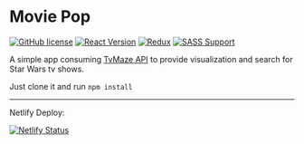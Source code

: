 # Movie Pop

[![GitHub license](https://img.shields.io/static/v1.svg?label=License&message=MIT&color=blue)](https://github.com/penhold3r/penholder/blob/master/LICENSE)
[![React Version](https://img.shields.io/static/v1.svg?label=React&message=v.%2016.8&color=61dbfb)](https://reactjs.org/)
[![Redux](https://img.shields.io/static/v1.svg?label=Redux&message=v.%204&color=593D88)](https://redux.js.org/)
[![SASS Support](https://img.shields.io/static/v1.svg?label=SASS&message=support&color=d06397)](https://sass-lang.com/)

A simple app consuming [TvMaze API](https://www.tvmaze.com/api) to provide visualization and search for Star Wars tv shows.

Just clone it and run `npm install`

---

Netlify Deploy:

[![Netlify Status](https://api.netlify.com/api/v1/badges/5a56f8cd-b82f-4b58-85b0-670712754a39/deploy-status)](https://app.netlify.com/sites/movie-pop/deploys)

